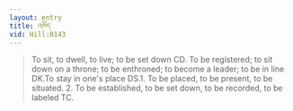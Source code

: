 ```yaml
---
layout: entry
title: འཁོད་
vid: Hill:0143
---
```

> To sit, to dwell, to live; to be set down CD\. To be registered; to sit down on a throne; to be enthroned; to become a leader; to be in line DK\.To stay in one's place DS\.1\. To be placed, to be present, to be situated\. 2\. To be established, to be set down, to be recorded, to be labeled TC\.


